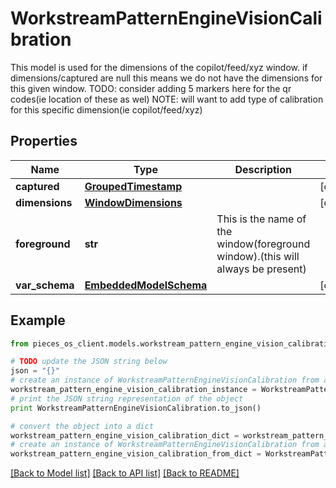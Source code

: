 # WorkstreamPatternEngineVisionCalibration

This model is used for the dimensions of the copilot/feed/xyz window.  if dimensions/captured are null this means we do not have the dimensions for this given window.  TODO: consider adding 5 markers here for the qr codes(ie location of these as wel) NOTE: will want to add type of calibration for this specific dimension(ie copilot/feed/xyz)

## Properties
Name | Type | Description | Notes
------------ | ------------- | ------------- | -------------
**captured** | [**GroupedTimestamp**](GroupedTimestamp.md) |  | [optional] 
**dimensions** | [**WindowDimensions**](WindowDimensions.md) |  | [optional] 
**foreground** | **str** | This is the name of the window(foreground window).(this will always be present) | 
**var_schema** | [**EmbeddedModelSchema**](EmbeddedModelSchema.md) |  | [optional] 

## Example

```python
from pieces_os_client.models.workstream_pattern_engine_vision_calibration import WorkstreamPatternEngineVisionCalibration

# TODO update the JSON string below
json = "{}"
# create an instance of WorkstreamPatternEngineVisionCalibration from a JSON string
workstream_pattern_engine_vision_calibration_instance = WorkstreamPatternEngineVisionCalibration.from_json(json)
# print the JSON string representation of the object
print WorkstreamPatternEngineVisionCalibration.to_json()

# convert the object into a dict
workstream_pattern_engine_vision_calibration_dict = workstream_pattern_engine_vision_calibration_instance.to_dict()
# create an instance of WorkstreamPatternEngineVisionCalibration from a dict
workstream_pattern_engine_vision_calibration_from_dict = WorkstreamPatternEngineVisionCalibration.from_dict(workstream_pattern_engine_vision_calibration_dict)
```
[[Back to Model list]](../README.md#documentation-for-models) [[Back to API list]](../README.md#documentation-for-api-endpoints) [[Back to README]](../README.md)



